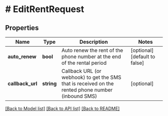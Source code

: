 # # EditRentRequest

## Properties

Name | Type | Description | Notes
------------ | ------------- | ------------- | -------------
**auto_renew** | **bool** | Auto renew the rent of the phone number at the end of the rental period | [optional] [default to false]
**callback_url** | **string** | Callback URL (or webhook) to get the SMS that is received on the rented phone number (inbound SMS) | [optional]

[[Back to Model list]](../../README.md#models) [[Back to API list]](../../README.md#endpoints) [[Back to README]](../../README.md)
